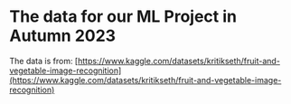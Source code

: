 # The data for our ML Project in Autumn 2023

The data is from: [https://www.kaggle.com/datasets/kritikseth/fruit-and-vegetable-image-recognition](https://www.kaggle.com/datasets/kritikseth/fruit-and-vegetable-image-recognition)
